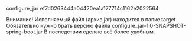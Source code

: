 configure_jar
ef7d0263444a04420ea1a177714c1162e2022564

Внимание! Исполняемый файл (архив jar) находится в папке target
Обязательно нужно брать версию файла configure_jar-1.0-SNAPSHOT-spring-boot.jar
В последствии сделаю всё более удобным.
